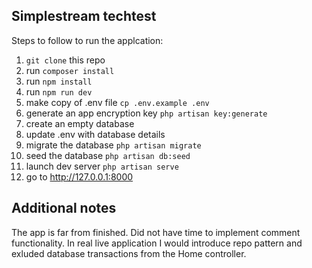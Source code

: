 ## Simplestream techtest

Steps to follow to run the applcation:

1. `git clone` this repo
2. run `composer install`
3. run `npm install`
4. run `npm run dev`
5. make copy of .env file `cp .env.example .env`
6. generate an app encryption key `php artisan key:generate`
7. create an empty database
8. update .env with database details
9. migrate the database `php artisan migrate`
10. seed the database `php artisan db:seed`
11. launch dev server `php artisan serve`
12. go to <http://127.0.0.1:8000>

## Additional notes

The app is far from finished. Did not have time to implement comment functionality. In real live application I would introduce repo pattern and exluded database transactions from the Home controller. 
